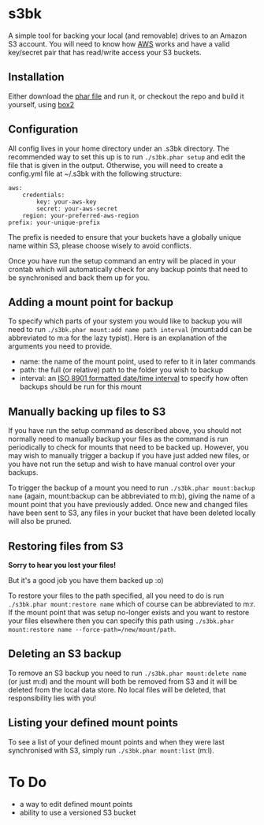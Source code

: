 # s3bk

A simple tool for backing your local (and removable) drives
to an Amazon S3 account. You will need to know how [AWS][aws]
works and have a valid key/secret pair that has read/write
access your S3 buckets.

## Installation

Either download the [phar file][phar] and run it, or
checkout the repo and build it yourself, using [box2][box]

## Configuration

All config lives in your home directory under an .s3bk
directory. The recommended way to set this up is to run
`./s3bk.phar setup` and edit the file that is given in the output.
Otherwise, you will need to create a config.yml file at ~/.s3bk
with the following structure:

    aws:
        credentials:
            key: your-aws-key
            secret: your-aws-secret
        region: your-preferred-aws-region
    prefix: your-unique-prefix

The prefix is needed to ensure that your buckets have a globally 
unique name within S3, please choose wisely to avoid conflicts.

Once you have run the setup command an entry will be placed in your
crontab which will automatically check for any backup points that
need to be synchronised and back them up for you.

## Adding a mount point for backup

To specify which parts of your system you would like to backup you
will need to run `./s3bk.phar mount:add name path interval` (mount:add 
can be abbreviated to m:a for the lazy typist). Here is an explanation
of the arguments you need to provide.

* name: the name of the mount point, used to refer to it in later 
  commands
* path: the full (or relative) path to the folder you wish to backup
* interval: an [ISO 8901 formatted date/time interval][iso] to specify
  how often backups should be run for this mount

## Manually backing up files to S3

If you have run the setup command as described above, you should not 
normally need to manually backup your files as the command is run 
periodically to check for mounts that need to be backed up.  However,
you may wish to manually trigger a backup if you have just added new
files, or you have not run the setup and wish to have manual control
over your backups.

To trigger the backup of a mount you need to run `./s3bk.phar mount:backup name`
(again, mount:backup can be abbreviated to m:b), giving the name of a
mount point that you have previously added.  Once new and changed files
have been sent to S3, any files in your bucket that have been deleted
locally will also be pruned.

## Restoring files from S3

**Sorry to hear you lost your files!**

But it's a good job you have them backed up :o)

To restore your files to the path specified, all you need to do is run
`./s3bk.phar mount:restore name` which of course can be abbreviated to
m:r.  If the mount point that was setup no-longer exists and you want
to restore your files elsewhere then you can specify this path using
`./s3bk.phar mount:restore name --force-path=/new/mount/path`.

## Deleting an S3 backup

To remove an S3 backup you need to run `./s3bk.phar mount:delete name`
(or just m:d) and the mount will both be removed from S3 and it will
be deleted from the local data store.  No local files will be deleted,
that responsibility lies with you!

## Listing your defined mount points

To see a list of your defined mount points and when they were last
synchronised with S3, simply run `./s3bk.phar mount:list` (m:l).

# To Do

- a way to edit defined mount points
- ability to use a versioned S3 bucket

[aws]: http://aws.amazon.com/s3/
[phar]: file://s3bk.phar
[box]: http://github.com/box-project/box2
[iso]: http://en.wikipedia.org/wiki/ISO_8601#Durations
